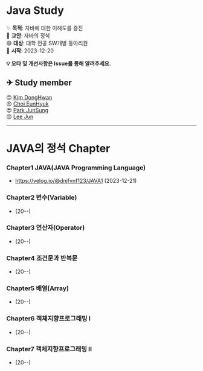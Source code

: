 # Java Study
✨ **목적**: 자바에 대한 이해도를 증진<br>
📖 **교안**: 자바의 정석<br>
😄 **대상**: 대학 전공 SW개발 동아리원<br>
🎊 **시작**: 2023-12-20<br>

**💡 오타 및 개선사항은 Issue를 통해 알려주세요.**

<h2> ✈ Study member </h2>
😍 <a href="https://github.com/dnjfvnf123">Kim DongHwan</a><br>
😍 <a href="https://github.com/ChoiEunHyuk">Choi EunHyuk</a><br>
😍 <a href="https://github.com/pjs0519">Park JunSung</a><br>
😍 <a href="https://github.com/this2jun">Lee Jun</a>

***
# JAVA의 정석 Chapter
### Chapter1 JAVA(JAVA Programming Language)<br>
- https://velog.io/@dnjfvnf123/JAVA1 (2023-12-21)

### Chapter2 변수(Variable)<br>
-  (20--) 

### Chapter3 연산자(Operator)<br>
-  (20--) 

### Chapter4 조건문과 반복문<br>
-  (20--)

### Chapter5 배열(Array)
-  (20--)
 
### Chapter6 객체지향프로그래밍 I<br>
-  (20--)

### Chapter7 객체지향프로그래밍 II<br>
-  (20--)
